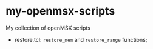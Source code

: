 # my-openmsx-scripts
My collection of openMSX scripts

* restore.tcl: `restore_mem` and `restore_range` functions;
